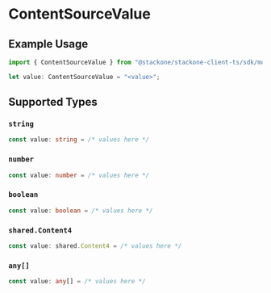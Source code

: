 # ContentSourceValue

## Example Usage

```typescript
import { ContentSourceValue } from "@stackone/stackone-client-ts/sdk/models/shared";

let value: ContentSourceValue = "<value>";
```

## Supported Types

### `string`

```typescript
const value: string = /* values here */
```

### `number`

```typescript
const value: number = /* values here */
```

### `boolean`

```typescript
const value: boolean = /* values here */
```

### `shared.Content4`

```typescript
const value: shared.Content4 = /* values here */
```

### `any[]`

```typescript
const value: any[] = /* values here */
```

